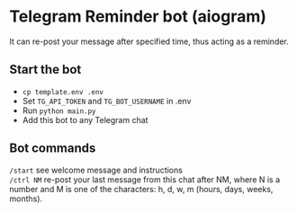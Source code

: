 # Telegram Reminder bot (aiogram)
It can re-post your message after specified time, thus acting as a reminder.

## Start the bot
* `cp template.env .env`
* Set `TG_API_TOKEN` and `TG_BOT_USERNAME` in .env
* Run `python main.py`
* Add this bot to any Telegram chat

## Bot commands
`/start` see welcome message and instructions  
`/ctrl NM` re-post your last message from this chat after NM, where N is a number and M is one of the characters: h, d, w, m (hours, days, weeks, months).